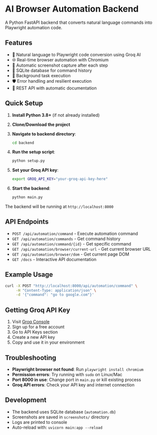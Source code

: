 # AI Browser Automation Backend

A Python FastAPI backend that converts natural language commands into Playwright automation code.

## Features

- 🤖 Natural language to Playwright code conversion using Groq AI
- 🌐 Real-time browser automation with Chromium
- 📸 Automatic screenshot capture after each step
- 💾 SQLite database for command history
- 🔄 Background task execution
- 🛡️ Error handling and resilient execution
- 📡 REST API with automatic documentation

## Quick Setup

1. **Install Python 3.8+** (if not already installed)

2. **Clone/Download the project**

3. **Navigate to backend directory**:
   ```bash
   cd backend
   ```

4. **Run the setup script**:
   ```bash
   python setup.py
   ```

5. **Set your Groq API key**:
   ```bash
   export GROQ_API_KEY="your-groq-api-key-here"
   ```

6. **Start the backend**:
   ```bash
   python main.py
   ```

The backend will be running at `http://localhost:8000`

## API Endpoints

- `POST /api/automation/command` - Execute automation command
- `GET /api/automation/commands` - Get command history
- `GET /api/automation/command/{id}` - Get specific command
- `GET /api/automation/browser/current-url` - Get current browser URL
- `GET /api/automation/browser/dom` - Get current page DOM
- `GET /docs` - Interactive API documentation

## Example Usage

```bash
curl -X POST "http://localhost:8000/api/automation/command" \
     -H "Content-Type: application/json" \
     -d '{"command": "go to google.com"}'
```

## Getting Groq API Key

1. Visit [Groq Console](https://console.groq.com/)
2. Sign up for a free account
3. Go to API Keys section
4. Create a new API key
5. Copy and use it in your environment

## Troubleshooting

- **Playwright browser not found**: Run `playwright install chromium`
- **Permission errors**: Try running with `sudo` on Linux/Mac
- **Port 8000 in use**: Change port in `main.py` or kill existing process
- **Groq API errors**: Check your API key and internet connection

## Development

- The backend uses SQLite database (`automation.db`)
- Screenshots are saved in `screenshots/` directory
- Logs are printed to console
- Auto-reload with: `uvicorn main:app --reload`